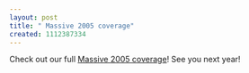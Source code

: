 ```yaml
---
layout: post
title: " Massive 2005 coverage"
created: 1112387334
---
```

<p>Check out our full <a href="http://bryght.com/events/massive-2005">Massive 2005 coverage</a>! See you next year!</p>

